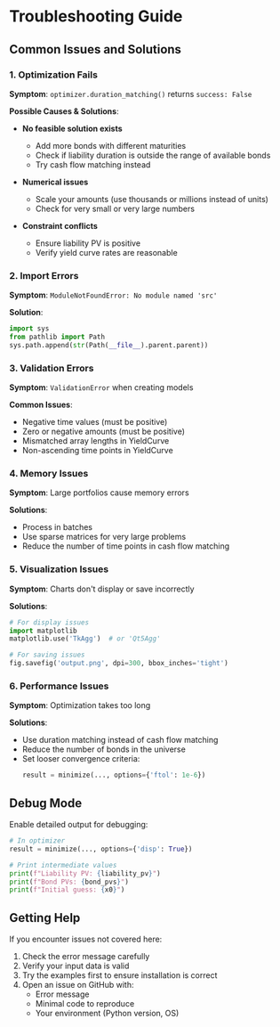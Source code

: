 # Troubleshooting Guide

## Common Issues and Solutions

### 1. Optimization Fails

**Symptom**: `optimizer.duration_matching()` returns `success: False`

**Possible Causes & Solutions**:

- **No feasible solution exists**
  - Add more bonds with different maturities
  - Check if liability duration is outside the range of available bonds
  - Try cash flow matching instead

- **Numerical issues**
  - Scale your amounts (use thousands or millions instead of units)
  - Check for very small or very large numbers

- **Constraint conflicts**
  - Ensure liability PV is positive
  - Verify yield curve rates are reasonable

### 2. Import Errors

**Symptom**: `ModuleNotFoundError: No module named 'src'`

**Solution**: 
```python
import sys
from pathlib import Path
sys.path.append(str(Path(__file__).parent.parent))
```

### 3. Validation Errors

**Symptom**: `ValidationError` when creating models

**Common Issues**:
- Negative time values (must be positive)
- Zero or negative amounts (must be positive)
- Mismatched array lengths in YieldCurve
- Non-ascending time points in YieldCurve

### 4. Memory Issues

**Symptom**: Large portfolios cause memory errors

**Solutions**:
- Process in batches
- Use sparse matrices for very large problems
- Reduce the number of time points in cash flow matching

### 5. Visualization Issues

**Symptom**: Charts don't display or save incorrectly

**Solutions**:
```python
# For display issues
import matplotlib
matplotlib.use('TkAgg')  # or 'Qt5Agg'

# For saving issues
fig.savefig('output.png', dpi=300, bbox_inches='tight')
```

### 6. Performance Issues

**Symptom**: Optimization takes too long

**Solutions**:
- Use duration matching instead of cash flow matching
- Reduce the number of bonds in the universe
- Set looser convergence criteria:
  ```python
  result = minimize(..., options={'ftol': 1e-6})
  ```

## Debug Mode

Enable detailed output for debugging:

```python
# In optimizer
result = minimize(..., options={'disp': True})

# Print intermediate values
print(f"Liability PV: {liability_pv}")
print(f"Bond PVs: {bond_pvs}")
print(f"Initial guess: {x0}")
```

## Getting Help

If you encounter issues not covered here:

1. Check the error message carefully
2. Verify your input data is valid
3. Try the examples first to ensure installation is correct
4. Open an issue on GitHub with:
   - Error message
   - Minimal code to reproduce
   - Your environment (Python version, OS)